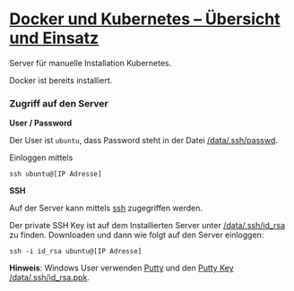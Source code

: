 # [Docker und Kubernetes – Übersicht und Einsatz ](https://www.digicomp.ch/trends/docker-trainings/docker-und-kubernetes-uebersicht-und-einsatz)

Server für manuelle Installation Kubernetes.

Docker ist bereits installiert.

### Zugriff auf den Server

**User / Password**

Der User ist `ubuntu`, dass Password steht in der Datei [/data/.ssh/passwd](/data/.ssh/passwd).

Einloggen mittels

    ssh ubuntu@[IP Adresse]

**SSH**

Auf der Server kann mittels [ssh](https://wiki.ubuntuusers.de/SSH/) zugegriffen werden.

Der private SSH Key ist auf dem Installierten Server unter [/data/.ssh/id_rsa](/data/.ssh/id_rsa) zu finden. Downloaden und dann wie folgt auf den Server einloggen:

    ssh -i id_rsa ubuntu@[IP Adresse]
    
**Hinweis**: Windows User verwenden [Putty](https://www.putty.org/) und den [Putty Key /data/.ssh/id_rsa.ppk](/data/.ssh/id_rsa.ppk). 